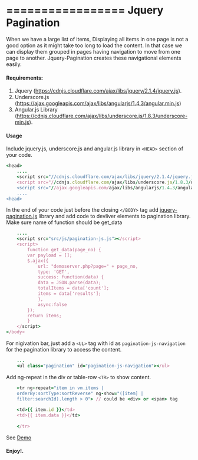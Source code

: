 =================
Jquery Pagination
=================


When we have a large list of items, Displaying all items in one page is not a good option as it might take too long to load the content. In that case we can display them grouped in pages having navigation to move from one page to another. Jquery-Pagination creates these navigational elements easily.

#### Requirements:

1. Jquery (https://cdnjs.cloudflare.com/ajax/libs/jquery/2.1.4/jquery.js). 
2. Underscore.js (https://ajax.googleapis.com/ajax/libs/angularjs/1.4.3/angular.min.js)
3. Angular.js Library (https://cdnjs.cloudflare.com/ajax/libs/underscore.js/1.8.3/underscore-min.js).

#### Usage

Include jquery.js, underscore.js and angular.js library in ``<HEAD>`` section of your code. 

```ruby
<head>
    ....
    <script src="//cdnjs.cloudflare.com/ajax/libs/jquery/2.1.4/jquery.js"></script>
    <script src="//cdnjs.cloudflare.com/ajax/libs/underscore.js/1.8.3/underscore-min.js"></script>
    <script src="//ajax.googleapis.com/ajax/libs/angularjs/1.4.3/angular.min.js"></script>
    ....
<head>
```

In the end of your code just before the closing ``</BODY>`` tag add [jquery-pagination.js](https://raw.githubusercontent.com/spandey2405/jquery-pagination/master/src/js/jquery-pagination.js) library and add code to devliver elements to pagination library. Make sure name of function should be get_data

```ruby
	....
	<script src="src/js/pagination-js.js"></script>
	<script>
        function get_data(page_no) {
        var payload = [];
        $.ajax({
            url: "demoserver.php?page=" + page_no,
            type: 'GET',
            success: function(data) {
            data = JSON.parse(data);
            totalItems = data['count'];
            items = data['results'];
            },
            async:false
        });
        return items;
        }
	</script>
</body>
```
For nigivation bar, just add a ``<UL>`` tag with id as ``pagination-js-navigation`` for the pagination library to access the content. 

```ruby 
	...
	<ul class="pagination" id="pagination-js-navigation"></ul>
```

Add ng-repeat in the div or table-row ``<TR>`` to show content.

```ruby
	<tr ng-repeat="item in vm.items | 
	orderBy:sortType:sortReverse" ng-show="([item] | 
	filter:searchId).length > 0"> // could be <div> or <span> tag
	
	<td>{{ item.id }}</td> 
	<td>{{ item.data }}</td>
	
	</tr>
```

See [Demo](http://onlinecoder.in/jquery-pagination/demo/)
#### Enjoy!.

